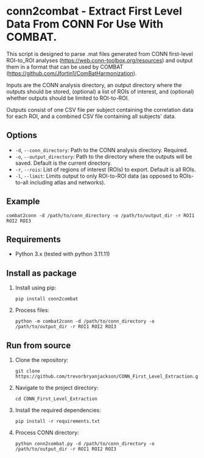 # conn2combat - Extract First Level Data From CONN For Use With COMBAT.

This script is designed to parse .mat files generated from CONN first-level ROI-to_ROI analyses (https://web.conn-toolbox.org/resources) 
and output them in a format that can be used by COMBAT (https://github.com/Jfortin1/ComBatHarmonization). 

Inputs are the CONN analysis directory, an output directory where the outputs should be stored, (optional) a list of ROIs of interest, and (optional) whether outputs should be limited to ROI-to-ROI. 

Outputs consist of one CSV file per subject containing the correlation data for each ROI, and a combined CSV file containing all subjects' data.

## Options

- `-d`, `--conn_directory`: Path to the CONN analysis directory. Required.
- `-o`, `--output_directory`: Path to the directory where the outputs will be saved. Default is the current directory.
- `-r`, `--rois`: List of regions of interest (ROIs) to export. Default is all ROIs.
- `-l`, `--limit`: Limits output to only ROI-to-ROI data (as opposed to ROIs-to-all including atlas and networks).

## Example

```
combat2conn -d /path/to/conn_directory -o /path/to/output_dir -r ROI1 ROI2 ROI3
```

## Requirements

- Python 3.x (tested with python 3.11.11)

## Install as package

1. Install using pip:
    ```
    pip install conn2combat
    ```
2. Process files:
    ```
    python -m combat2conn -d /path/to/conn_directory -o /path/to/output_dir -r ROI1 ROI2 ROI3
    ```

## Run from source 

1. Clone the repository:
    ```
    git clone https://github.com/trevorbryanjackson/CONN_First_Level_Extraction.git
    ```
2. Navigate to the project directory:
    ```
    cd CONN_First_Level_Extraction
    ```
3. Install the required dependencies:
    ```
    pip install -r requirements.txt
    ```
4. Process CONN directory:
    ```
    python conn2combat.py -d /path/to/conn_directory -o /path/to/output_dir -r ROI1 ROI2 ROI3
    ```